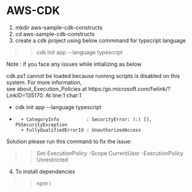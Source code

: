 # AWS-CDK
1. mkdir aws-sample-cdk-constructs
2. cd aws-sample-cdk-constructs
3. create a cdk project using below commmand for typscript language
>>cdk init app --language typescript

Note : if you face any issues while intializing as below 

cdk.ps1 cannot be loaded because running scripts is disabled on this system. For more information,  
see about_Execution_Policies at https:/go.microsoft.com/fwlink/?LinkID=135170.
At line:1 char:1
+ cdk init app --language typescript
+ ~~~
    + CategoryInfo          : SecurityError: (:) [], PSSecurityException
    + FullyQualifiedErrorId : UnauthorizedAccess

Solution please run this command to fix the issue: 
>>Set-ExecutionPolicy -Scope CurrentUser -ExecutionPolicy Unrestricted

4. To install dependencies 
>>npm i
